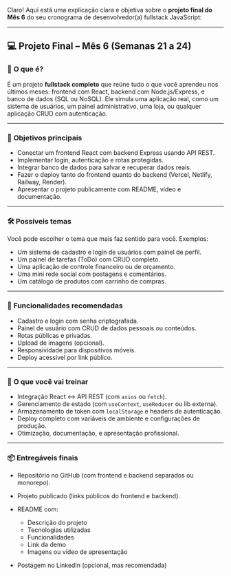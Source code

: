 Claro! Aqui está uma explicação clara e objetiva sobre o **projeto final do Mês 6** do seu cronograma de desenvolvedor(a) fullstack JavaScript:

---

## 💻 Projeto Final – Mês 6 (Semanas 21 a 24)

### 🧩 **O que é?**

É um projeto **fullstack completo** que reúne tudo o que você aprendeu nos últimos meses: frontend com React, backend com Node.js/Express, e banco de dados (SQL ou NoSQL). Ele simula uma aplicação real, como um sistema de usuários, um painel administrativo, uma loja, ou qualquer aplicação CRUD com autenticação.

---

### 🎯 **Objetivos principais**

* Conectar um frontend React com backend Express usando API REST.
* Implementar login, autenticação e rotas protegidas.
* Integrar banco de dados para salvar e recuperar dados reais.
* Fazer o deploy tanto do frontend quanto do backend (Vercel, Netlify, Railway, Render).
* Apresentar o projeto publicamente com README, vídeo e documentação.

---

### 🛠️ **Possíveis temas**

Você pode escolher o tema que mais faz sentido para você. Exemplos:

* Um sistema de cadastro e login de usuários com painel de perfil.
* Um painel de tarefas (ToDo) com CRUD completo.
* Uma aplicação de controle financeiro ou de orçamento.
* Uma mini rede social com postagens e comentários.
* Um catálogo de produtos com carrinho de compras.

---

### 🔑 **Funcionalidades recomendadas**

* Cadastro e login com senha criptografada.
* Painel de usuário com CRUD de dados pessoais ou conteúdos.
* Rotas públicas e privadas.
* Upload de imagens (opcional).
* Responsividade para dispositivos móveis.
* Deploy acessível por link público.

---

### 🧪 **O que você vai treinar**

* Integração React ↔ API REST (com `axios` ou `fetch`).
* Gerenciamento de estado (com `useContext`, `useReducer` ou lib externa).
* Armazenamento de token com `localStorage` e headers de autenticação.
* Deploy completo com variáveis de ambiente e configurações de produção.
* Otimização, documentação, e apresentação profissional.

---

### 📦 Entregáveis finais

* Repositório no GitHub (com frontend e backend separados ou monorepo).
* Projeto publicado (links públicos do frontend e backend).
* README com:

  * Descrição do projeto
  * Tecnologias utilizadas
  * Funcionalidades
  * Link da demo
  * Imagens ou vídeo de apresentação
* Postagem no LinkedIn (opcional, mas recomendada)


